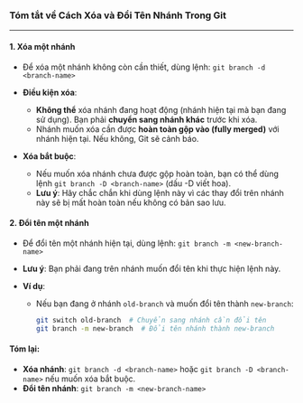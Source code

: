 ### Tóm tắt về Cách Xóa và Đổi Tên Nhánh Trong Git

---

#### **1. Xóa một nhánh**

- Để xóa một nhánh không còn cần thiết, dùng lệnh: `git branch -d <branch-name>`
  
- **Điều kiện xóa**: 
  - **Không thể** xóa nhánh đang hoạt động (nhánh hiện tại mà bạn đang sử dụng). Bạn phải **chuyển sang nhánh khác** trước khi xóa.
  - Nhánh muốn xóa cần được **hoàn toàn gộp vào (fully merged)** với nhánh hiện tại. Nếu không, Git sẽ cảnh báo.

- **Xóa bắt buộc**: 
  - Nếu muốn xóa nhánh chưa được gộp hoàn toàn, bạn có thể dùng lệnh `git branch -D <branch-name>` (dấu -D viết hoa).
  - **Lưu ý**: Hãy chắc chắn khi dùng lệnh này vì các thay đổi trên nhánh này sẽ bị mất hoàn toàn nếu không có bản sao lưu.

#### **2. Đổi tên một nhánh**

- Để đổi tên một nhánh hiện tại, dùng lệnh: `git branch -m <new-branch-name>`
  
- **Lưu ý**: Bạn phải đang trên nhánh muốn đổi tên khi thực hiện lệnh này.
  
- **Ví dụ**:
  - Nếu bạn đang ở nhánh `old-branch` và muốn đổi tên thành `new-branch`:
    ```bash
    git switch old-branch  # Chuyển sang nhánh cần đổi tên
    git branch -m new-branch  # Đổi tên nhánh thành new-branch
    ```

#### **Tóm lại:**
- **Xóa nhánh**: `git branch -d <branch-name>` hoặc `git branch -D <branch-name>` nếu muốn xóa bắt buộc.
- **Đổi tên nhánh**: `git branch -m <new-branch-name>`
